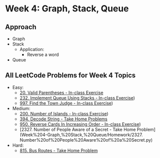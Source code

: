 # Week 4: Graph, Stack, Queue

## Approach
* Graph
* Stack
    * Application:
        * Reverse a word
* Queue


## All LeetCode Problems for Week 4 Topics
* Easy: 
    * [20. Valid Parentheses - In-class Exercise](Week%204-Graph,%20Stack,%20Queue/In-class%20Exercise/20.%20Valid%20Parentheses.py)
    * [232. Implement Queue Using Stacks - In-class Exercise](Week%204-Graph,%20Stack,%20Queue/In-class%20Exercise/232.%20Implement%20Queue%20Using%20Stacks.py))
    * [997. Find the Town Judge - In-class Exercise](Week%204-Graph,%20Stack,%20Queue/In-class%20Exercise/997.%20Find%20the%20Town%20Judge.py))
* Medium:
    * [200. Number of Islands - In-class Exercise](Week%204-Graph,%20Stack,%20Queue/In-class%20Exercise/200.%20Number%20of%20Islands.py))
    * [394. Decode String - Take Home Problems](Week%204-Graph,%20Stack,%20Queue/Homework/394.%20Decode%20String.py)
    * [950. Reverse Cards In Increasing Order - In-class Exercise](Week%204-Graph,%20Stack,%20Queue/In-class%20Exercise/950.%20Reverse%20Cards%20In%20Increasing%20Order.py))
    * [2327. Number of People Aware of a Secret - Take Home Problem](Week%204-Graph,%20Stack,%20Queue/Homework/2327. Number%20of%20People%20Aware%20of%20a%20Secret.py)
* Hard:
    * [815. Bus Routes - Take Home Problem](Week%204-Graph,%20Stack,%20Queue/Homework/815.%20Bus%20Routes.py)
    
